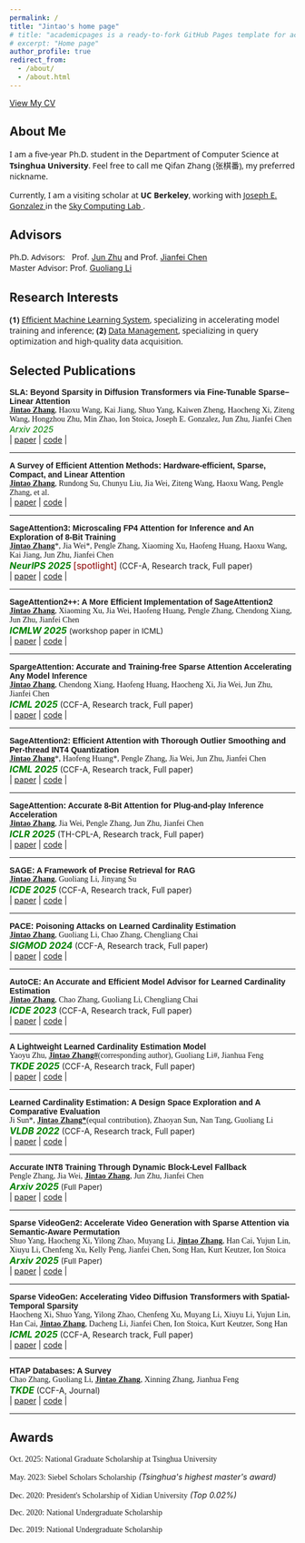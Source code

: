 ```yaml
---
permalink: /
title: "Jintao's home page"
# title: "academicpages is a ready-to-fork GitHub Pages template for academic personal websites"
# excerpt: "Home page"
author_profile: true
redirect_from: 
  - /about/
  - /about.html
---
```

<!-- Download [My CV](https://github.com/jt-zhang/picgozjt/raw/main/CV-Jintao_Zhang.pdf). -->
<!-- [View My CV](https://github.com/jt-zhang/picgozjt/raw/main/CV-Jintao_Zhang.pdf){:target="_blank"} -->
[View My CV](https://jt-zhang.github.io/files/CV-Jintao_Zhang_homepage.pdf)

<!-- https://mozilla.github.io/pdf.js/web/viewer.html?file=https://github.com/jt-zhang/picgozjt/raw/main/docs/CV-Jintao-Zhang.pdf -->


<!-- ## Education Info
**Ph.D.:**<span style="color: white;">..............</span>Sep. 2024 - Now,<span style="color: white;">.......</span>Dept. of CS&T, Tsinghua University, Beijing, China  
**Master:**<span style="color: white;">............</span>Sep. 2017 - Jul. 2024, Dept. of CS&T, Tsinghua University, Beijing, China  
**Undergraduate:** Sep. 2017 - Jul. 2021, Dept. of CS&T, Xidian University,<span style="color: white;">........</span>Xian, China -->

## About Me
<p style="font-family: system-ui, -apple-system, 'Segoe UI', Roboto, sans-serif;">
  I am a five-year Ph.D. student in the Department of Computer Science at <strong>Tsinghua University</strong>. 
  Feel free to call me Qifan Zhang (张棋番), my preferred nickname.
</p>

<p style="font-family: system-ui, -apple-system, 'Segoe UI', Roboto, sans-serif;">
  Currently, I am a visiting scholar at <strong>UC Berkeley</strong>, working with 
  <a href="https://people.eecs.berkeley.edu/~jegonzal/" target="_blank" rel="noopener noreferrer">
    Joseph E. Gonzalez
  </a>
  in the 
  <a href="https://sky.cs.berkeley.edu/" target="_blank" rel="noopener noreferrer">
    Sky Computing Lab
  </a>.
</p>


## Advisors
<span style="font-family: system-ui, -apple-system, 'Segoe UI', Roboto, sans-serif;">Ph.D. Advisors:</span><span style="color: white;">.</span><span style="color: white;">..</span>Prof. [Jun Zhu](https://ml.cs.tsinghua.edu.cn/~jun/index.shtml) and Prof. [Jianfei Chen](https://ml.cs.tsinghua.edu.cn/~jianfei/index.html)  
<span style="font-family: system-ui, -apple-system, 'Segoe UI', Roboto, sans-serif;">Master Advisor:</span> Prof. [Guoliang Li](https://dbgroup.cs.tsinghua.edu.cn/ligl/publications.html)



<!-- ## Biography
- Sep 2017 - Jun 2021 : Receive my B.Sc. degree from Xidian University;
- Sep 2021 -   Now    : Admitted to study for a M.Sc. degree in Tsinghua University without entrance examination following professor Guoliang Li. -->

## Research Interests
<span style="font-family: system-ui, -apple-system, 'Segoe UI', Roboto, sans-serif;"> 
<strong>(1)</strong> <u>Efficient Machine Learning System</u>, specializing in accelerating model training and inference; </span>

<span style="font-family: system-ui, -apple-system, 'Segoe UI', Roboto, sans-serif;"> 
<strong>(2)</strong> <u>Data Management</u>, specializing in query optimization and high-quality data acquisition.</span>


## Selected Publications

<span style="font-family: 'Helvetica', serif; font-weight: bold;">SLA: Beyond Sparsity in Diffusion Transformers via Fine-Tunable Sparse–Linear Attention</span>  
<span style="font-family: 'Cambria', serif;"><strong><u>Jintao Zhang</u></strong>, Haoxu Wang, Kai Jiang, Shuo Yang, Kaiwen Zheng, Haocheng Xi, Ziteng Wang, Hongzhou Zhu, Min Zhao, Ion Stoica, Joseph E. Gonzalez, Jun Zhu, Jianfei Chen</span>  
<span style="color:green; font-style:italic; font-size:15px; font-weight;">Arxiv 2025</span>  
| [paper](https://www.arxiv.org/pdf/2509.24006)
| [code](https://github.com/thu-ml/SLA) |

---
<span style="font-family: 'Helvetica', serif; font-weight: bold;">A Survey of Efficient Attention Methods:
Hardware-efficient, Sparse, Compact, and Linear Attention</span>  
<span style="font-family: 'Cambria', serif;"><strong><u>Jintao Zhang</u></strong>, Rundong Su, Chunyu Liu, Jia Wei, Ziteng Wang, Haoxu Wang, Pengle Zhang, et al.</span>   
| [paper](https://attention-survey.github.io/)
| [code](https://github.com/attention-survey/Efficient_Attention_Survey) |

---
<span style="font-family: 'Helvetica', serif; font-weight: bold;">SageAttention3: Microscaling FP4 Attention for Inference and An Exploration of 8-Bit Training</span>  
<span style="font-family: 'Cambria', serif;"><strong><u>Jintao Zhang</u></strong>\*, Jia Wei\*, Pengle Zhang, Xiaoming Xu, Haofeng Huang, Haoxu Wang, Kai Jiang, Jun Zhu, Jianfei Chen</span>  
<span style="color:green; font-style:italic; font-size:16px; font-weight:bold;">NeurIPS 2025</span> <span style="color:#8B0000; font-size:16px;">[spotlight]</span> <span style="font-size:14px;">(CCF-A, Research track, Full paper)</span>  
| [paper](https://arxiv.org/abs/2505.11594)
| [code](https://github.com/thu-ml/SageAttention) |

---
<span style="font-family: 'Helvetica', serif; font-weight: bold;">SageAttention2++: A More Efficient Implementation of SageAttention2</span>  
<span style="font-family: 'Cambria', serif;"><strong><u>Jintao Zhang</u></strong>, Xiaoming Xu, Jia Wei, Haofeng Huang, Pengle Zhang, Chendong Xiang, Jun Zhu, Jianfei Chen</span>  
<span style="color:green; font-style:italic; font-size:16px; font-weight:bold;">ICMLW 2025</span> <span style="font-size:13.5px;">(workshop paper in ICML)</span>    
| [paper](https://arxiv.org/abs/2505.21136)
| [code](https://github.com/thu-ml/SageAttention) |

---
<span style="font-family: 'Helvetica', serif; font-weight: bold;">SpargeAttention: Accurate and Training-free Sparse Attention Accelerating Any Model Inference</span>  
<span style="font-family: 'Cambria', serif;"><strong><u>Jintao Zhang</u></strong>, Chendong Xiang, Haofeng Huang, Haocheng Xi, Jia Wei, Jun Zhu, Jianfei Chen</span>  
<span style="color:green; font-style:italic; font-size:16px; font-weight:bold;">ICML 2025</span> <span style="font-size:14px;">(CCF-A, Research track, Full paper)</span>  
| [paper](https://arxiv.org/abs/2502.18137)
| [code](https://github.com/thu-ml/SpargeAttn) |

---
<span style="font-family: 'Helvetica', serif; font-weight: bold;">SageAttention2: Efficient Attention with Thorough Outlier Smoothing and Per-thread INT4 Quantization</span>  
<span style="font-family: 'Cambria', serif;"><strong><u>Jintao Zhang</u></strong>\*, Haofeng Huang\*, Pengle Zhang, Jia Wei, Jun Zhu, Jianfei Chen</span>  
<span style="color:green; font-style:italic; font-size:16px; font-weight:bold;">ICML 2025</span> <span style="font-size:14px;">(CCF-A, Research track, Full paper)</span>  
| [paper](https://arxiv.org/abs/2411.10958)
| [code](https://github.com/thu-ml/SageAttention) |

---
<span style="font-family: 'Helvetica', serif; font-weight: bold;">SageAttention: Accurate 8-Bit Attention for Plug-and-play Inference Acceleration</span>  
<span style="font-family: 'Cambria', serif;"><strong><u>Jintao Zhang</u></strong>, Jia Wei, Pengle Zhang, Jun Zhu, Jianfei Chen</span>  
<span style="color:green; font-style:italic; font-size:16px; font-weight:bold;">ICLR 2025</span> <span style="font-size:14px;">(TH-CPL-A, Research track, Full paper)</span>   
| [paper](https://arxiv.org/abs/2410.02367)
| [code](https://github.com/thu-ml/SageAttention) |

---
<span style="font-family: 'Helvetica', serif; font-weight: bold;">SAGE: A Framework of Precise Retrieval for RAG</span>  
<span style="font-family: 'Cambria', serif;"><strong><u>Jintao Zhang</u></strong>, Guoliang Li, Jinyang Su</span>  
<span style="color:green; font-style:italic; font-size:16px; font-weight:bold;">ICDE 2025</span> <span style="font-size:14px;">(CCF-A, Research track, Full paper)</span>  
| [paper](https://dbgroup.cs.tsinghua.edu.cn/ligl/papers/ICDE25-SAGE.pdf)
| [code]() |

---
<span style="font-family: 'Helvetica', serif; font-weight: bold;">PACE: Poisoning Attacks on Learned Cardinality Estimation</span>  
<span style="font-family: 'Cambria', serif;"><strong><u>Jintao Zhang</u></strong>, Guoliang Li, Chao Zhang, Chengliang Chai</span>  
<span style="color:green; font-style:italic; font-size:16px; font-weight:bold;">SIGMOD 2024</span> <span style="font-size:14px;">(CCF-A, Research track, Full paper)</span>   
| [paper](https://arxiv.org/pdf/2409.15990)
| [code]() |

---
<span style="font-family: 'Helvetica', serif; font-weight: bold;">AutoCE: An Accurate and Efficient Model Advisor for Learned Cardinality Estimation</span>  
<span style="font-family: 'Cambria', serif;"><strong><u>Jintao Zhang</u></strong>, Chao Zhang, Guoliang Li, Chengliang Chai</span>  
<span style="color:green; font-style:italic; font-size:16px; font-weight:bold;">ICDE 2023</span> <span style="font-size:14px;">(CCF-A, Research track, Full paper)</span>  
| [paper](https://dbgroup.cs.tsinghua.edu.cn/ligl/papers/AutoCE_camera_ready_ICDE2023.pdf)
| [code]() |

---
<span style="font-family: 'Helvetica', serif; font-weight: bold;">A Lightweight Learned Cardinality Estimation Model</span>  
<span style="font-family: 'Cambria', serif;">Yaoyu Zhu, <strong><u>Jintao Zhang#</u></strong>(corresponding author), Guoliang Li#, Jianhua Feng</span>  
<span style="color:green; font-style:italic; font-size:16px; font-weight:bold;">TKDE 2025</span> <span style="font-size:14px;">(CCF-A, Research track, Full paper)</span>  
| [paper](https://arxiv.org/pdf/2508.09602)
| [code]() |

---
<span style="font-family: 'Helvetica', serif; font-weight: bold;">Learned Cardinality Estimation: A Design Space Exploration and A Comparative Evaluation</span>  
<span style="font-family: 'Cambria', serif;">Ji Sun\*, <strong><u>Jintao Zhang*</u></strong>(equal contribution), Zhaoyan Sun, Nan Tang, Guoliang Li</span>  
<span style="color:green; font-style:italic; font-size:16px; font-weight:bold;">VLDB 2022</span> <span style="font-size:14px;">(CCF-A, Research track, Full paper)</span>  
| [paper](https://vldb.org/pvldb/vol15/p85-li.pdf)
| [code](https://github.com/jt-zhang/CardinalityEstimationTestbed) |

---
<span style="font-family: 'Helvetica', serif; font-weight: bold;">Accurate INT8 Training Through Dynamic Block-Level Fallback</span>  
<span style="font-family: 'Cambria', serif;">Pengle Zhang, Jia Wei, <strong><u>Jintao Zhang</u></strong>, Jun Zhu, Jianfei Chen</span>  
<span style="color:green; font-style:italic; font-size:16px; font-weight:bold;">Arxiv 2025</span> <span style="font-size:13.5px;">(Full Paper)</span>  
| [paper](https://arxiv.org/pdf/2503.08040)
| [code]() |

---
<span style="font-family: 'Helvetica', serif; font-weight: bold;">Sparse VideoGen2: Accelerate Video Generation with Sparse Attention via Semantic-Aware Permutation</span>  
<span style="font-family: 'Cambria', serif;">Shuo Yang, Haocheng Xi, Yilong Zhao, Muyang Li, <strong><u>Jintao Zhang</u></strong>, Han Cai, Yujun Lin, Xiuyu Li, Chenfeng Xu, Kelly Peng, Jianfei Chen, Song Han, Kurt Keutzer, Ion Stoica</span>  
<span style="color:green; font-style:italic; font-size:16px; font-weight:bold;">Arxiv 2025</span> <span style="font-size:13.5px;">(Full Paper)</span>  
| [paper](https://arxiv.org/abs/2505.18875)  | [code](https://github.com/svg-project/Sparse-VideoGen) |

---
<span style="font-family: 'Helvetica', serif; font-weight: bold;">Sparse VideoGen: Accelerating Video Diffusion Transformers with Spatial-Temporal Sparsity</span>  
<span style="font-family: 'Cambria', serif;">Haocheng Xi, Shuo Yang, Yilong Zhao, Chenfeng Xu, Muyang Li, Xiuyu Li, Yujun Lin, Han Cai, <strong><u>Jintao Zhang</u></strong>, Dacheng Li, Jianfei Chen, Ion Stoica, Kurt Keutzer, Song Han</span>  
<span style="color:green; font-style:italic; font-size:16px; font-weight:bold;">ICML 2025</span> <span style="font-size:14px;">(CCF-A, Research track, Full paper)</span>   
| [paper](https://arxiv.org/pdf/2502.01776)
| [code](https://github.com/svg-project/Sparse-VideoGen) |

---
<span style="font-family: 'Helvetica', serif; font-weight: bold;">HTAP Databases: A Survey</span>  
<span style="font-family: 'Cambria', serif;">Chao Zhang, Guoliang Li, <strong><u>Jintao Zhang</u></strong>, Xinning Zhang, Jianhua Feng</span>  
<span style="color:green; font-style:italic; font-size:16px; font-weight:bold;">TKDE</span> <span style="font-size:14px;">(CCF-A, Journal)</span>  
| [paper](https://dbgroup.cs.tsinghua.edu.cn/ligl/papers/HTAP_Databases_A_Survey.pdf)
| [code]() |

---




## Awards
<!-- - Dec. 2023: Tsinghua University “129” Scholarship -->
<!-- - Oct. 2022: Comprehensive First-Class Scholarship of Tsinghua University -->
<!-- - Apr. 2021: Outstanding Graduate of Shaanxi Province -->
<span style="font-family: 'Cambria', serif;">Oct. 2025: National Graduate Scholarship at Tsinghua University</span>    

<span style="font-family: 'Cambria', serif;">May. 2023: Siebel Scholars Scholarship</span>    <i>(Tsinghua's highest master's award)</i>  

<span style="font-family: 'Cambria', serif;">Dec. 2020: President's Scholarship of Xidian University</span>    <i>(Top 0.02%)</i>  

<span style="font-family: 'Cambria', serif;">Dec. 2020: National Undergraduate Scholarship</span>    

<span style="font-family: 'Cambria', serif;">Dec. 2019: National Undergraduate Scholarship</span>   
<!-- - Dec. 2019: Bronze Medal of the ACM/ICPC Programming Contest -->
<!-- - Apr. 2020: Honorable Mention Award of the American Mathematical Contest in Modeling -->


<!-- 
This is the front page of a website that is powered by the [academicpages template](https://github.com/academicpages/academicpages.github.io) and hosted on GitHub pages. [GitHub pages](https://pages.github.com) is a free service in which websites are built and hosted from code and data stored in a GitHub repository, automatically updating when a new commit is made to the respository. This template was forked from the [Minimal Mistakes Jekyll Theme](https://mmistakes.github.io/minimal-mistakes/) created by Michael Rose, and then extended to support the kinds of content that academics have: publications, talks, teaching, a portfolio, blog posts, and a dynamically-generated CV. You can fork [this repository](https://github.com/academicpages/academicpages.github.io) right now, modify the configuration and markdown files, add your own PDFs and other content, and have your own site for free, with no ads! An older version of this template powers my own personal website at [stuartgeiger.com](http://stuartgeiger.com), which uses [this Github repository](https://github.com/staeiou/staeiou.github.io).

A data-driven personal website
======
Like many other Jekyll-based GitHub Pages templates, academicpages makes you separate the website's content from its form. The content & metadata of your website are in structured markdown files, while various other files constitute the theme, specifying how to transform that content & metadata into HTML pages. You keep these various markdown (.md), YAML (.yml), HTML, and CSS files in a public GitHub repository. Each time you commit and push an update to the repository, the [GitHub pages](https://pages.github.com/) service creates static HTML pages based on these files, which are hosted on GitHub's servers free of charge.

Many of the features of dynamic content management systems (like Wordpress) can be achieved in this fashion, using a fraction of the computational resources and with far less vulnerability to hacking and DDoSing. You can also modify the theme to your heart's content without touching the content of your site. If you get to a point where you've broken something in Jekyll/HTML/CSS beyond repair, your markdown files describing your talks, publications, etc. are safe. You can rollback the changes or even delete the repository and start over -- just be sure to save the markdown files! Finally, you can also write scripts that process the structured data on the site, such as [this one](https://github.com/academicpages/academicpages.github.io/blob/master/talkmap.ipynb) that analyzes metadata in pages about talks to display [a map of every location you've given a talk](https://academicpages.github.io/talkmap.html).

Getting started
======
1. Register a GitHub account if you don't have one and confirm your e-mail (required!)
1. Fork [this repository](https://github.com/academicpages/academicpages.github.io) by clicking the "fork" button in the top right. 
1. Go to the repository's settings (rightmost item in the tabs that start with "Code", should be below "Unwatch"). Rename the repository "[your GitHub username].github.io", which will also be your website's URL.
1. Set site-wide configuration and create content & metadata (see below -- also see [this set of diffs](http://archive.is/3TPas) showing what files were changed to set up [an example site](https://getorg-testacct.github.io) for a user with the username "getorg-testacct")
1. Upload any files (like PDFs, .zip files, etc.) to the files/ directory. They will appear at https://[your GitHub username].github.io/files/example.pdf.  
1. Check status by going to the repository settings, in the "GitHub pages" section

Site-wide configuration
------
The main configuration file for the site is in the base directory in [_config.yml](https://github.com/academicpages/academicpages.github.io/blob/master/_config.yml), which defines the content in the sidebars and other site-wide features. You will need to replace the default variables with ones about yourself and your site's github repository. The configuration file for the top menu is in [_data/navigation.yml](https://github.com/academicpages/academicpages.github.io/blob/master/_data/navigation.yml). For example, if you don't have a portfolio or blog posts, you can remove those items from that navigation.yml file to remove them from the header. 

Create content & metadata
------
For site content, there is one markdown file for each type of content, which are stored in directories like _publications, _talks, _posts, _teaching, or _pages. For example, each talk is a markdown file in the [_talks directory](https://github.com/academicpages/academicpages.github.io/tree/master/_talks). At the top of each markdown file is structured data in YAML about the talk, which the theme will parse to do lots of cool stuff. The same structured data about a talk is used to generate the list of talks on the [Talks page](https://academicpages.github.io/talks), each [individual page](https://academicpages.github.io/talks/2012-03-01-talk-1) for specific talks, the talks section for the [CV page](https://academicpages.github.io/cv), and the [map of places you've given a talk](https://academicpages.github.io/talkmap.html) (if you run this [python file](https://github.com/academicpages/academicpages.github.io/blob/master/talkmap.py) or [Jupyter notebook](https://github.com/academicpages/academicpages.github.io/blob/master/talkmap.ipynb), which creates the HTML for the map based on the contents of the _talks directory).

**Markdown generator**

I have also created [a set of Jupyter notebooks](https://github.com/academicpages/academicpages.github.io/tree/master/markdown_generator
) that converts a CSV containing structured data about talks or presentations into individual markdown files that will be properly formatted for the academicpages template. The sample CSVs in that directory are the ones I used to create my own personal website at stuartgeiger.com. My usual workflow is that I keep a spreadsheet of my publications and talks, then run the code in these notebooks to generate the markdown files, then commit and push them to the GitHub repository.

How to edit your site's GitHub repository
------
Many people use a git client to create files on their local computer and then push them to GitHub's servers. If you are not familiar with git, you can directly edit these configuration and markdown files directly in the github.com interface. Navigate to a file (like [this one](https://github.com/academicpages/academicpages.github.io/blob/master/_talks/2012-03-01-talk-1.md) and click the pencil icon in the top right of the content preview (to the right of the "Raw | Blame | History" buttons). You can delete a file by clicking the trashcan icon to the right of the pencil icon. You can also create new files or upload files by navigating to a directory and clicking the "Create new file" or "Upload files" buttons. 

Example: editing a markdown file for a talk
![Editing a markdown file for a talk](/images/editing-talk.png)

For more info
------
More info about configuring academicpages can be found in [the guide](https://academicpages.github.io/markdown/). The [guides for the Minimal Mistakes theme](https://mmistakes.github.io/minimal-mistakes/docs/configuration/) (which this theme was forked from) might also be helpful. -->
